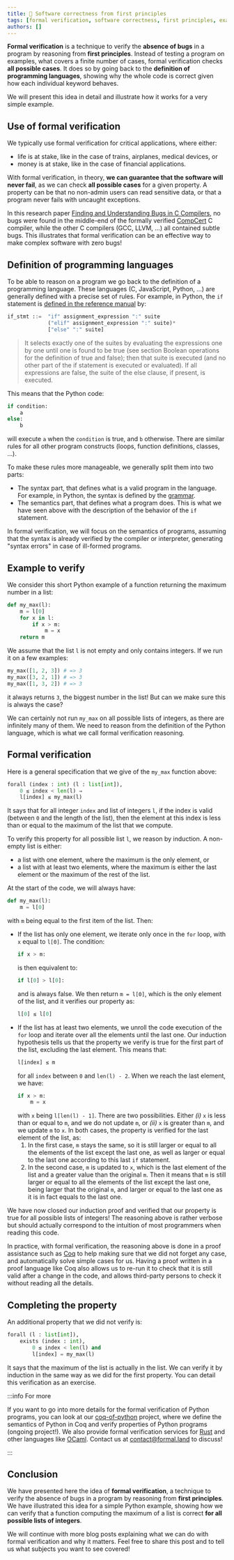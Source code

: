 ```yaml
---
title: 🦄 Software correctness from first principles
tags: [formal verification, software correctness, first principles, example, Python]
authors: []
---
```


**Formal verification** is a technique to verify the **absence of bugs** in a program by reasoning from **first principles**. Instead of testing a program on examples, what covers a finite number of cases, formal verification checks **all possible cases**. It does so by going back to the **definition of programming languages**, showing why the whole code is correct given how each individual keyword behaves.

We will present this idea in detail and illustrate how it works for a very simple example.

<!-- truncate -->

## Use of formal verification

We typically use formal verification for critical applications, where either:

- life is at stake, like in the case of trains, airplanes, medical devices, or
- money is at stake, like in the case of financial applications.

With formal verification, in theory, **we can guarantee that the software will never fail**, as we can check **all possible cases** for a given property. A property can be that no non-admin users can read sensitive data, or that a program never fails with  uncaught exceptions.

In this research paper [Finding and Understanding Bugs in C Compilers](https://users.cs.utah.edu/~regehr/papers/pldi11-preprint.pdf), no bugs were found in the middle-end of the formally verified [CompCert](https://en.wikipedia.org/wiki/CompCert) C compiler, while the other C compilers (GCC, LLVM, ...) all contained subtle bugs. This illustrates that formal verification can be an effective way to make complex software with zero bugs!

## Definition of programming languages

To be able to reason on a program we go back to the definition of a programming language. These languages (C, JavaScript, Python, ...) are generally defined with a precise set of rules. For example, in Python, the `if` statement is [defined in the reference manual](https://docs.python.org/3/reference/compound_stmts.html#if) by:

```python
if_stmt ::=  "if" assignment_expression ":" suite
             ("elif" assignment_expression ":" suite)*
             ["else" ":" suite]
```
> It selects exactly one of the suites by evaluating the expressions one by one until one is found to be true (see section Boolean operations for the definition of true and false); then that suite is executed (and no other part of the if statement is executed or evaluated). If all expressions are false, the suite of the else clause, if present, is executed.

This means that the Python code:

```python
if condition:
    a
else:
    b
```

will execute `a` when the `condition` is true, and `b` otherwise. There are similar rules for all other program constructs (loops, function definitions, classes, ...).

To make these rules more manageable, we generally split them into two parts:

- The syntax part, that defines what is a valid program in the language. For example, in Python, the syntax is defined by the [grammar](https://docs.python.org/3/reference/grammar.html).
- The semantics part, that defines what a program does. This is what we have seen above with the description of the behavior of the `if` statement.

In formal verification, we will focus on the semantics of programs,  assuming that the syntax is already verified by the compiler or interpreter, generating "syntax errors" in case of ill-formed programs.

## Example to verify

We consider this short Python example of a function returning the maximum number in a list:

```python
def my_max(l):
    m = l[0]
    for x in l:
        if x > m:
            m = x
    return m
```

We assume that the list `l` is not empty and only contains integers. If we run it on a few examples:

```python
my_max([1, 2, 3]) # => 3
my_max([3, 2, 1]) # => 3
my_max([1, 3, 2]) # => 3
```

it always returns&nbsp;`3`, the biggest number in the list! But can we make sure this is always the case?

We can certainly not run&nbsp;`my_max` on all possible lists of integers, as there are infinitely many of them. We need to reason from the definition of the Python language, which is what we call formal verification reasoning.

## Formal verification

Here is a general specification that we give of the&nbsp;`my_max` function above:

```python
forall (index : int) (l : list[int]),
    0 ≤ index < len(l) ⇒
    l[index] ≤ my_max(l)
```

It says that for all integer `index` and list of integers `l`, if the index is valid (between&nbsp;`0` and the length of the list), then the element at this index is less than or equal to the maximum of the list that we compute.

To verify this property for all possible list&nbsp;`l`, we reason by induction. A non-empty list is either:

- a list with one element, where the maximum is the only element, or
- a list with at least two elements, where the maximum is either the last element or the maximum of the rest of the list.

At the start of the code, we will always have:

```python
def my_max(l):
    m = l[0]
```

with `m` being equal to the first item of the list. Then:

- If the list has only one element, we iterate only once in the `for` loop, with `x` equal to `l[0]`. The condition:
  ```python
  if x > m:
  ```
  is then equivalent to:
  ```python
  if l[0] > l[0]:
  ```
  and is always false. We then return `m = l[0]`, which is the only element of the list, and it verifies our property as:
  ```python
  l[0] ≤ l[0]
  ```
- If the list has at least two elements, we unroll the code execution of the `for` loop and iterate over all the elements until the last one. Our induction hypothesis tells us that the property we verify is true for the first part of the list, excluding the last element. This means that:
    ```python
    l[index] ≤ m
    ```
    for all `index` between `0` and `len(l) - 2`. When we reach the last element, we have:
    ```python
    if x > m:
        m = x
    ```
    with `x` being `l[len(l) - 1]`. There are two possibilities. Either *(i)* `x` is less than or equal to `m`, and we do not update `m`, or *(ii)* `x` is greater than `m`, and we update `m` to `x`. In both cases, the property is verified for the last element of the list, as:
    1. In the first case, `m` stays the same, so it is still larger or equal to all the elements of the list except the last one, as well as larger or equal to the last one according to this last&nbsp;`if` statement.
    2. In the second case, `m` is updated to `x`, which is the last element of the list and a greater value than the original&nbsp;`m`. Then it means that `m` is still larger or equal to all the elements of the list except the last one, being larger that the original&nbsp;`m`, and larger or equal to the last one as it is in fact equals to the last one.

We have now closed our induction proof and verified that our property is true for all possible lists of integers! The reasoning above is rather verbose but should actually correspond to the intuition of most programmers when reading this code.

In practice, with formal verification, the reasoning above is done in a proof assistance such as [Coq](https://coq.inria.fr/) to help making sure that we did not forget any case, and automatically solve simple cases for us. Having a proof written in a proof language like Coq also allows us to re-run it to check that it is still valid after a change in the code, and allows third-party persons to check it without reading all the details.

## Completing the property

An additional property that we did not verify is:

```python
forall (l : list[int]),
    exists (index : int),
        0 ≤ index < len(l) and
        l[index] = my_max(l)
```

It says that the maximum of the list is actually in the list. We can verify it by induction in the same way as we did for the first property. You can detail this verification as an exercise.

:::info For more

If you want to go into more details for the formal verification of Python programs, you can look at our [coq-of-python](https://github.com/formal-land/coq-of-python) project, where we define the semantics of Python in Coq and verify properties of Python programs (ongoing project!). We also provide formal verification services for [Rust](https://github.com/formal-land/coq-of-rust) and other languages like [OCaml](https://github.com/formal-land/coq-of-ocaml). Contact us at&nbsp;[&#099;&#111;&#110;&#116;&#097;&#099;&#116;&#064;formal&#046;&#108;&#097;&#110;&#100;](mailto:contact@formal.land) to discuss!

:::

## Conclusion

We have presented here the idea of **formal verification**, a technique to verify the absence of bugs in a program by reasoning from **first principles**. We have illustrated this idea for a simple Python example, showing how we can verify that a function computing the maximum of a list is correct **for all possible lists of integers**.

We will continue with more blog posts explaining what we can do with formal verification and why it matters. Feel free to share this post and to tell us what subjects you want to see covered!
